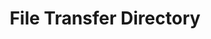 ---
title: File Transfer Directory
menu:
  sidebar:
    name: File Transfer
    identifier: File Transfer-directory
    parent: JAVA-directory
    weight: 10
---